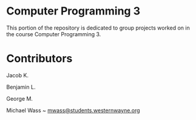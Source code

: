 Computer Programming 3
======================

This portion of the repository is dedicated to group projects worked on in the course Computer Programming 3.


Contributors
============

Jacob K.

Benjamin L.

George M.

Michael Wass ~ <mwass@students.westernwayne.org>
